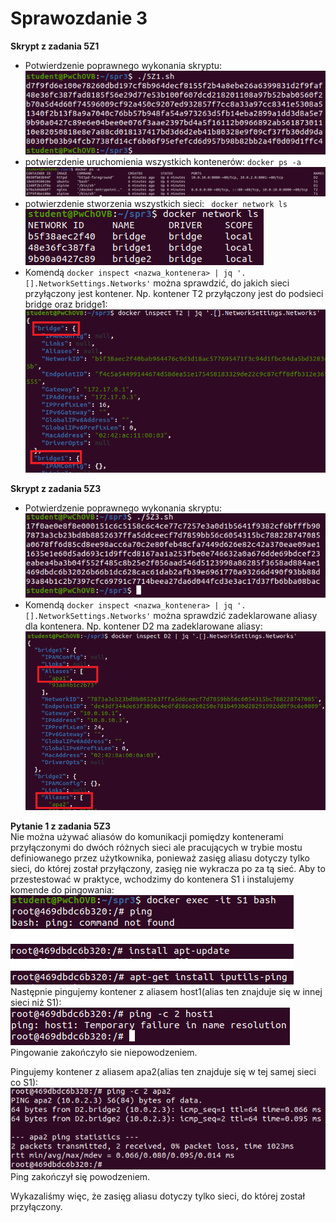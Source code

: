 # Sprawozdanie 3

<b>Skrypt z zadania 5Z1</b>
- Potwierdzenie poprawnego wykonania skryptu:<br />
![5Z1_dziala](https://github.com/AdrianSzafranski/sprawozdanie3-docker/blob/main/screens/5Z1_dziala.png)<br />
- potwierzdenie uruchomienia wszystkich kontenerów: ```docker ps -a```<br />
![5Z1_container](https://github.com/AdrianSzafranski/sprawozdanie3-docker/blob/main/screens/5Z1_container.png)<br />
- potwierzdenie stworzenia wszystkich sieci: ``` docker network ls```<br />
![5Z1_network](https://github.com/AdrianSzafranski/sprawozdanie3-docker/blob/main/screens/5Z1_network.png)<br />
- Komendą ```docker inspect <nazwa_kontenera> | jq '.[].NetworkSettings.Networks'``` można sprawdzić, do jakich sieci przyłączony jest kontener. Np. kontener T2 przyłączony jest do podsieci bridge oraz bridge1:
![5Z1_przylaczone_kontenery](https://github.com/AdrianSzafranski/sprawozdanie3-docker/blob/main/screens/5Z1_przylaczone_kontenery.png)<br />


<b>Skrypt z zadania 5Z3</b>
- Potwierdzenie poprawnego wykonania skryptu:<br />
![5Z3_dziala](https://github.com/AdrianSzafranski/sprawozdanie3-docker/blob/main/screens/5Z3_dziala.png)<br />
- Komendą ```docker inspect <nazwa_kontenera> | jq '.[].NetworkSettings.Networks'``` można sprawdzić zadeklarowane aliasy dla kontenera. Np. kontener D2 ma zadeklarowane aliasy:
![5Z3_aliasy](https://github.com/AdrianSzafranski/sprawozdanie3-docker/blob/main/screens/5Z3_aliasy.png)<br />

<b>Pytanie 1 z zadania 5Z3</b><br />
Nie można używać aliasów do komunikacji pomiędzy kontenerami przyłączonymi do dwóch różnych sieci ale pracujących w trybie mostu definiowanego przez użytkownika, ponieważ zasięg aliasu dotyczy tylko sieci, do której został przyłączony, zasięg nie wykracza po za tą sieć.
Aby to przestestować w praktyce, wchodzimy do kontenera S1 i instalujemy komende do pingowania:
![5Z3_p1_przygotowanie](https://github.com/AdrianSzafranski/sprawozdanie3-docker/blob/main/screens/5Z3_p1_przygotowanie.png)<br />
Następnie pingujemy kontener z aliasem host1(alias ten znajduje się w innej sieci niż S1):<br />
![5Z3_p1_ping_zly](https://github.com/AdrianSzafranski/sprawozdanie3-docker/blob/main/screens/5Z3_p1_ping_zly.png)<br />
Pingowanie zakończyło sie niepowodzeniem.

Pingujemy kontener z aliasem apa2(alias ten znajduje się w tej samej sieci co S1):<br />
![5Z3_p1_ping_dobry](https://github.com/AdrianSzafranski/sprawozdanie3-docker/blob/main/screens/5Z3_p1_ping_dobry.png)<br />
Ping zakończył się powodzeniem.

Wykazaliśmy więc, że zasięg aliasu dotyczy tylko sieci, do której został przyłączony.

